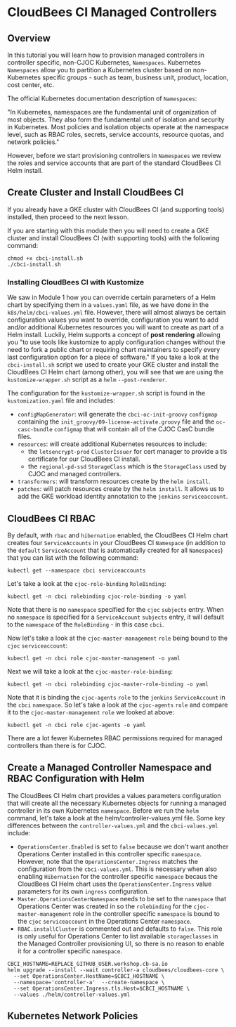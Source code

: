 # CloudBees CI Managed Controllers

## Overview

In this tutorial you will learn how to provision managed controllers in controller specific, non-CJOC Kubernetes, `Namespaces`. Kubernetes `Namespaces` allow you to partition a Kubernetes cluster based on non-Kubernetes specific groups - such as team, business unit, product, location, cost center, etc. 

The official Kubernetes documentation description of `Namespaces`:

"In Kubernetes, namespaces are the fundamental unit of organization of most objects. They also form the fundamental unit of isolation and security in Kubernetes. Most policies and isolation objects operate at the namespace level, such as RBAC roles, secrets, service accounts, resource quotas, and network policies."

However, before we start provisioning controllers in `Namespaces` we review the roles and service accounts that are part of the standard CloudBees CI Helm install.

<walkthrough-tutorial-duration duration="100"></walkthrough-tutorial-duration>

## Create Cluster and Install CloudBees CI

If you already have a GKE cluster with CloudBees CI (and supporting tools) installed, then proceed to the next lesson.

If you are starting with this module then you will need to create a GKE cluster and install CloudBees CI (with supporting tools) with the following command:

```bsh
chmod +x cbci-install.sh
./cbci-install.sh
```

### Installing CloudBees CI with Kustomize

We saw in Module 1 how you can override certain parameters of a Helm chart by specifying them in a `values.yaml` file, as we have done in the <walkthrough-editor-open-file filePath="helm/cbci-values.yml">`k8s/helm/cbci-values.yml`</walkthrough-editor-open-file> file. However, there will almost always be certain configuration values you want to override, configuration you want to add and/or additional Kubernetes resources you will want to create as part of a Helm install. Luckily, Helm supports a concept of **post rendering** allowing you "to use tools like kustomize to apply configuration changes without the need to fork a public chart or requiring chart maintainers to specify every last configuration option for a piece of software." If you take a look at the <walkthrough-editor-open-file filePath="cbci-install.sh">`cbci-install.sh`</walkthrough-editor-open-file> script we used to create your GKE cluster and install the CloudBees CI Helm chart (among other), you will see that we are using the <walkthrough-editor-open-file filePath="kustomize-wrapper.sh">`kustomize-wrapper.sh`</walkthrough-editor-open-file> script as a `helm` `--post-renderer`.

The configuration for the `kustomize-wrapper.sh` script is found in the <walkthrough-editor-open-file filePath="kustomization.yaml">`kustomization.yaml`</walkthrough-editor-open-file> file and includes:

- `configMapGenerator`: will generate the `cbci-oc-init-groovy` `configmap` containing the `init_groovy/09-license-activate.groovy` file and the `oc-casc-bundle` `configmap` that will contain all of the CJOC CasC bundle files.
- `resources`: will create additional Kubernetes resources to include:
  - the `letsencrypt-prod` `ClusterIssuer` for cert manager to provide a tls certificate for our CloudBees CI install.
  - the `regional-pd-ssd` `StorageClass` which is the `StorageClass` used by CJOC and managed controllers.
- `transformers`: will transform resources create by the `helm install`.
- `patches`: will patch resources create by the `helm install`. It allows us to add the GKE workload identity annotation to the `jenkins` `serviceaccount`.

## CloudBees CI RBAC

By default, with `rbac` and `hibernation` enabled, the CloudBees CI Helm chart creates four `ServiceAccounts` in your CloudBees CI `Namespace` (in addition to the `default` `ServiceAccount` that is automatically created for all `Namespaces`) that you can list with the following command:

```bsh
kubectl get --namespace cbci serviceaccounts
```
Let's take a look at the `cjoc-role-binding` `RoleBinding`:

```bsh
kubectl get -n cbci rolebinding cjoc-role-binding -o yaml
```
Note that there is no `namespace` specified for the `cjoc` `subjects` entry. When no `namespace` is specified for a `ServiceAccount` `subjects` entry, it will default to the `namespace` of the `RoleBinding` - in this case `cbci`.

Now let's take a look at the `cjoc-master-management` `role` being bound to the `cjoc` `serviceaccount`:

```bsh
kubectl get -n cbci role cjoc-master-management -o yaml
```

Next we will take a look at the `cjoc-master-role-binding`:

```bsh
kubectl get -n cbci rolebinding cjoc-master-role-binding -o yaml
```

Note that it is binding the `cjoc-agents` `role` to the `jenkins` `ServiceAccount` in the `cbci` `namespace`. So let's take a look at the `cjoc-agents` `role` and compare it to the `cjoc-master-management` `role` we looked at above:

```bsh
kubectl get -n cbci role cjoc-agents -o yaml
```

There are a lot fewer Kubernetes RBAC permissions required for managed controllers than there is for CJOC.

## Create a Managed Controller Namespace and RBAC Configuration with Helm

The CloudBees CI Helm chart provides a values parameters configuration that will create all the necessary Kubernetes objects for running a managed controller in its own Kubernetes `namespace`. Before we run the `helm` command, let's take a look at the  <walkthrough-editor-open-file filePath="helm/cbci-values.yml">helm/controller-values.yml</walkthrough-editor-open-file> file. Some key differences between the `controller-values.yml` and the `cbci-values.yml` include:

- `OperationsCenter.Enabled` is set to `false` because we don't want another Operations Center installed in this controller specific `namespace`. However, note that the `OperationsCenter.Ingress` matches the configuration from the `cbci-values.yml`. This is necessary when also enabling `Hibernation` for the controller specific `namespace` becaus the CloudBees CI Helm chart uses the `OperationsCenter.Ingress` value parameters for its own `ingress` configuration.
- `Master.OperationsCenterNamespace` needs to be set to the `namespace` that Operations Center was created in so the `rolebinding` for the `cjoc-master-management` role in the controller specific `namespace` is bound to the `cjoc` `serviceaccount` in the Operations Center `namespace`.
- `RBAC.installCluster` is commented out and defaults to `false`. This role is only useful for Operations Center to list available `storageclasses` in the Managed Controller provisioning UI, so there is no reason to enable it for a controller specific `namespace`.

```bsh
CBCI_HOSTNAME=REPLACE_GITHUB_USER.workshop.cb-sa.io
helm upgrade --install --wait controller-a cloudbees/cloudbees-core \
  --set OperationsCenter.HostName=$CBCI_HOSTNAME \
  --namespace='controller-a'  --create-namespace \
  --set OperationsCenter.Ingress.tls.Host=$CBCI_HOSTNAME \
  --values ./helm/controller-values.yml
```

## Kubernetes Network Policies



